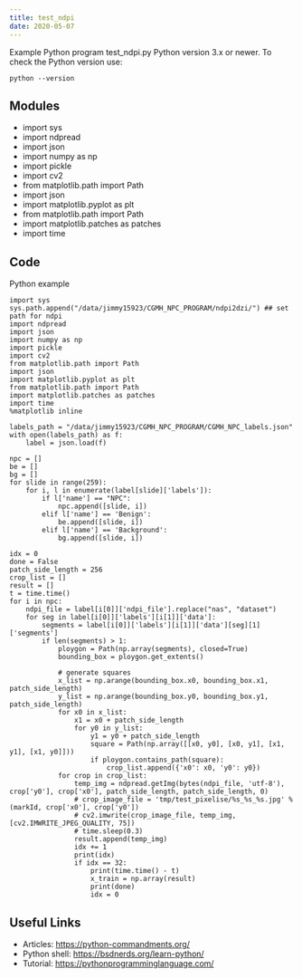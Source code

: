 ```yaml
---
title: test_ndpi
date: 2020-05-07
---
```

Example Python program test_ndpi.py
Python version 3.x or newer.
To check the Python version use:

    python --version

## Modules

* import sys
* import ndpread
* import json
* import numpy as np
* import pickle
* import cv2
* from matplotlib.path import Path
* import json
* import matplotlib.pyplot as plt
* from matplotlib.path import Path
* import matplotlib.patches as patches
* import time

## Code

Python example

    import sys
    sys.path.append("/data/jimmy15923/CGMH_NPC_PROGRAM/ndpi2dzi/") ## set path for ndpi
    import ndpread
    import json
    import numpy as np
    import pickle
    import cv2
    from matplotlib.path import Path
    import json
    import matplotlib.pyplot as plt
    from matplotlib.path import Path
    import matplotlib.patches as patches
    import time
    %matplotlib inline
    
    labels_path = "/data/jimmy15923/CGMH_NPC_PROGRAM/CGMH_NPC_labels.json"
    with open(labels_path) as f:
        label = json.load(f)
        
    npc = []
    be = []
    bg = []
    for slide in range(259):
        for i, l in enumerate(label[slide]['labels']):
            if l['name'] == "NPC":
                npc.append([slide, i])
            elif l['name'] == 'Benign':
                be.append([slide, i])
            elif l['name'] == 'Background':
                bg.append([slide, i])
                
    idx = 0
    done = False
    patch_side_length = 256
    crop_list = []
    result = []
    t = time.time()
    for i in npc:
        ndpi_file = label[i[0]]['ndpi_file'].replace("nas", "dataset")
        for seg in label[i[0]]['labels'][i[1]]['data']:
            segments = label[i[0]]['labels'][i[1]]['data'][seg][1]['segments']
            if len(segments) > 1:
                ploygon = Path(np.array(segments), closed=True)
                bounding_box = ploygon.get_extents()
    
                # generate squares
                x_list = np.arange(bounding_box.x0, bounding_box.x1, patch_side_length)
                y_list = np.arange(bounding_box.y0, bounding_box.y1, patch_side_length)
                for x0 in x_list:
                    x1 = x0 + patch_side_length
                    for y0 in y_list:
                        y1 = y0 + patch_side_length
                        square = Path(np.array([[x0, y0], [x0, y1], [x1, y1], [x1, y0]]))
                        if ploygon.contains_path(square):
                            crop_list.append({'x0': x0, 'y0': y0})
                for crop in crop_list:
                    temp_img = ndpread.getImg(bytes(ndpi_file, 'utf-8'), crop['y0'], crop['x0'], patch_side_length, patch_side_length, 0)
                    # crop_image_file = 'tmp/test_pixelise/%s_%s_%s.jpg' % (markId, crop['x0'], crop['y0'])
                    # cv2.imwrite(crop_image_file, temp_img, [cv2.IMWRITE_JPEG_QUALITY, 75])
                    # time.sleep(0.3)
                    result.append(temp_img)
                    idx += 1
                    print(idx)
                    if idx == 32:
                        print(time.time() - t)
                        x_train = np.array(result)
                        print(done)
                        idx = 0
    

## Useful Links

- Articles: https://python-commandments.org/
- Python shell: https://bsdnerds.org/learn-python/
- Tutorial: https://pythonprogramminglanguage.com/
